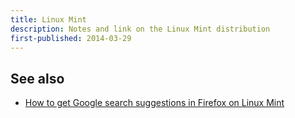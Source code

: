 ```yaml
---
title: Linux Mint
description: Notes and link on the Linux Mint distribution
first-published: 2014-03-29
---
```


See also
--------

*   [How to get Google search suggestions in Firefox on Linux Mint](/posts/google-suggestions-in-firefox-on-mint/)
